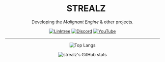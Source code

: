 <div id="user-content-toc" align="center">
  <ul style="list-style: none;">
    <summary>
      <h1>STREALZ</h1>
    </summary>
  </ul>

Developing the *Malignant Engine* & other projects.

[![Linktree](https://img.shields.io/badge/LinkTree-1de9b6?logo=linktree&logoColor=white)](https://linktr.ee/strealz)
[![Discord](https://img.shields.io/badge/@strealz-%235865F2.svg?&logo=discord&logoColor=white)](#)
[![YouTube](https://img.shields.io/badge/YouTube-%23FF0000.svg?logo=YouTube&logoColor=white)](https://www.youtube.com/@lyn_opal)

</div>

---

<div id="user-content-toc" align="center">

![Top Langs](https://github-readme-stats.vercel.app/api/top-langs/?username=strealz&layout=compact&theme=radical)

![strealz's GitHub stats](https://github-readme-stats.vercel.app/api?username=strealz&show_icons=true&theme=radical)

</div>


<!--
[![GitHub Pages](https://img.shields.io/badge/GitHub%20Pages-121013?logo=github&logoColor=white)](#)
[![C++](https://img.shields.io/badge/C++-%2300599C.svg?logo=c%2B%2B&logoColor=white)](#)
[![Windows](https://custom-icon-badges.demolab.com/badge/Windows-0078D6?logo=windows11&logoColor=white)](#)
[![Visual Studio](https://custom-icon-badges.demolab.com/badge/Visual%20Studio-5C2D91.svg?&logo=visualstudio&logoColor=white)](#)
-->
